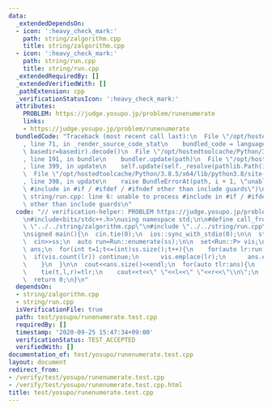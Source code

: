 ```yaml
---
data:
  _extendedDependsOn:
  - icon: ':heavy_check_mark:'
    path: string/zalgorithm.cpp
    title: string/zalgorithm.cpp
  - icon: ':heavy_check_mark:'
    path: string/run.cpp
    title: string/run.cpp
  _extendedRequiredBy: []
  _extendedVerifiedWith: []
  _pathExtension: cpp
  _verificationStatusIcon: ':heavy_check_mark:'
  attributes:
    PROBLEM: https://judge.yosupo.jp/problem/runenumerate
    links:
    - https://judge.yosupo.jp/problem/runenumerate
  bundledCode: "Traceback (most recent call last):\n  File \"/opt/hostedtoolcache/Python/3.8.5/x64/lib/python3.8/site-packages/onlinejudge_verify/documentation/build.py\"\
    , line 71, in _render_source_code_stat\n    bundled_code = language.bundle(stat.path,\
    \ basedir=basedir).decode()\n  File \"/opt/hostedtoolcache/Python/3.8.5/x64/lib/python3.8/site-packages/onlinejudge_verify/languages/cplusplus.py\"\
    , line 191, in bundle\n    bundler.update(path)\n  File \"/opt/hostedtoolcache/Python/3.8.5/x64/lib/python3.8/site-packages/onlinejudge_verify/languages/cplusplus_bundle.py\"\
    , line 399, in update\n    self.update(self._resolve(pathlib.Path(included), included_from=path))\n\
    \  File \"/opt/hostedtoolcache/Python/3.8.5/x64/lib/python3.8/site-packages/onlinejudge_verify/languages/cplusplus_bundle.py\"\
    , line 398, in update\n    raise BundleErrorAt(path, i + 1, \"unable to process\
    \ #include in #if / #ifdef / #ifndef other than include guards\")\nonlinejudge_verify.languages.cplusplus_bundle.BundleErrorAt:\
    \ string/run.cpp: line 6: unable to process #include in #if / #ifdef / #ifndef\
    \ other than include guards\n"
  code: "// verification-helper: PROBLEM https://judge.yosupo.jp/problem/runenumerate\n\
    \n#include<bits/stdc++.h>\nusing namespace std;\n\n#define call_from_test\n#include\
    \ \"../../string/zalgorithm.cpp\"\n#include \"../../string/run.cpp\"\n#undef call_from_test\n\
    \nsigned main(){\n  cin.tie(0);\n  ios::sync_with_stdio(0);\n\n  string ss;\n\
    \  cin>>ss;\n  auto run=Run::enumerate(ss);\n\n  set<Run::P> vis;\n  vector<Run::T>\
    \ ans;\n  for(int t=1;t<=(int)ss.size();t++){\n    for(auto lr:run[t]){\n    \
    \  if(vis.count(lr)) continue;\n      vis.emplace(lr);\n      ans.emplace_back(t,lr.first,lr.second);\n\
    \    }\n  }\n\n  cout<<ans.size()<<endl;\n  for(auto tlr:ans){\n    int t,l,r;\n\
    \    tie(t,l,r)=tlr;\n    cout<<t<<\" \"<<l<<\" \"<<r<<\"\\n\";\n  }\n  cout<<flush;\n\
    \  return 0;\n}\n"
  dependsOn:
  - string/zalgorithm.cpp
  - string/run.cpp
  isVerificationFile: true
  path: test/yosupo/runenumerate.test.cpp
  requiredBy: []
  timestamp: '2020-09-25 15:47:34+09:00'
  verificationStatus: TEST_ACCEPTED
  verifiedWith: []
documentation_of: test/yosupo/runenumerate.test.cpp
layout: document
redirect_from:
- /verify/test/yosupo/runenumerate.test.cpp
- /verify/test/yosupo/runenumerate.test.cpp.html
title: test/yosupo/runenumerate.test.cpp
---
```

